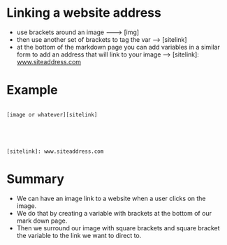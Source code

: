 # Linking a website address 
- use brackets around an image ---> [img]
- then use another set of brackets to tag the var --> [sitelink]
- at the bottom of the markdown page you can add variables in a similar form to add an address that will link to your image --> [sitelink]: www.siteaddress.com


# Example
```

[image or whatever][sitelink]





[sitelink]: www.siteaddress.com

```

# Summary
- We can have an image link to a website when a user clicks on the image.
- We do that by creating a variable with brackets at the bottom of our mark down page.
- Then we surround our image with square brackets and square bracket the variable to the link we want to direct to.